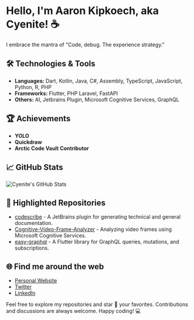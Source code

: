 # Hello, I'm Aaron Kipkoech, aka Cyenite! ☕

I embrace the mantra of "Code, debug. The experience strategy."

## 🛠️ Technologies & Tools
- **Languages:** Dart, Kotlin, Java, C#, Assembly, TypeScript, JavaScript, Python, R, PHP
- **Frameworks:** Flutter, PHP Laravel, FastAPI
- **Others:** AI, Jetbrains Plugin, Microsoft Cognitive Services, GraphQL

## 🏆 Achievements
- **YOLO**
- **Quickdraw**
- **Arctic Code Vault Contributor**

## 📈 GitHub Stats
![Cyenite's GitHub Stats](https://github-readme-stats.vercel.app/api?username=cyenite&show_icons=true&hide_title=true&count_private=true&hide=prs&theme=default_repocard)

## 📂 Highlighted Repositories
- [codescribe](https://github.com/cyenite/codescribe) - A JetBrains plugin for generating technical and general documentation.
- [Cognitive-Video-Frame-Analyzer](https://github.com/cyenite/Cognitive-Video-Frame-Analyzer) - Analyzing video frames using Microsoft Cognitive Services.
- [easy-graphql](https://github.com/cyenite/easy-graphql) - A Flutter library for GraphQL queries, mutations, and subscriptions.

## 🌐 Find me around the web
- [Personal Website](https://cyenite.github.io)
- [Twitter](https://twitter.com/AarKip)
- [LinkedIn](https://www.linkedin.com/in/aaron-kipkoech-4a2250202/)

Feel free to explore my repositories and star 🌟 your favorites. Contributions and discussions are always welcome. Happy coding! 💻
